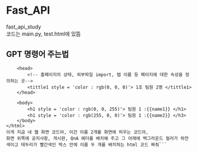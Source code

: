# Fast_API
 fast_api_study <br>
 코드는 main.py, test.html에 있뜸

## GPT 명령어 주는법
```<html>
    <head>
        <!-- 홈페이지의 상태, 외부파일 import, 탭 이름 등 페이지에 대한 속성을 정의하는 곳-->
        <tittle1 style = 'color : rgb(0, 0, 0)'> 1조 팀원 2명 </tittle1>
    </head>
    
    <body>
        <h1 style = 'color : rgb(0, 0, 255)'> 팀원 1 :{{name1}} </h1>
        <h1 style = 'color : rgb(255, 0, 0)'> 팀원 1 :{{name2}} </h3>    
    </body>
</html>
이게 지금 내 웹 화면 코드야, 이건 이름 2개를 화면에 띄우는 코드야, 
화면 위쪽에 공지사항, 게시판, QnA 헤더를 배치해 주고 그 아래에 백그라운드 컬러가 하얀색이고 테두리가 빨간색인 박스 안에 이름 두 개를 배치하는 html 코드 짜줘```
